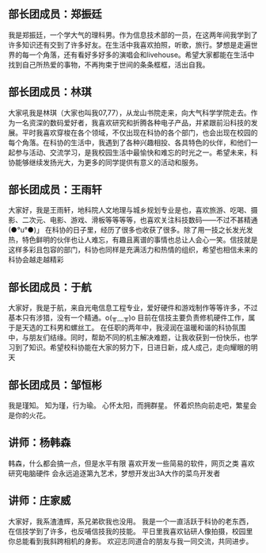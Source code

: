
## 部长团成员：郑振廷

我是郑振廷，一个学大气的理科男。作为信息技术部的一员，在这两年间我学到了许多知识还有交到了许多好友。在生活中我喜欢拍照，听歌，旅行。梦想是走遍世界的每一个角落，还有看好多好多的演唱会和livehouse。希望大家都能在生活中找到自己所热爱的事物，不再拘束于世间的条条框框，活出自我。

## 部长团成员：林琪

大家吼我是林琪（大家也叫我07,77），从龙山书院走来，向大气科学学院走去。作为一名资深的数码爱好者，我喜欢研究和折腾各种电子产品，并紧跟前沿科技的发展。平时我喜欢穿梭在各个领域，不仅出现在科协的各个部门，也会出现在校园的每个角落。在科协的生活中，我遇到了各种兴趣相投、各具特色的伙伴，和他们一起参与活动、交流学习，是我校园生活中最愉快和难忘的时光之一。希望未来，科协能够继续发扬光大，为更多的同学提供有意义的活动和服务。

## 部长团成员：王雨轩

大家好，我是王雨轩，地科院人文地理与城乡规划专业是也，喜欢旅游、吃喝、摄影、二次元、电影、游戏、滑板等等等等，也喜欢关注科技数码——不过不甚精通(●°u°●)​ 」
在科协的日子里，经历了很多也收获了很多。除了用一技之长发光发热，特色鲜明的伙伴也让人难忘，有趣且离谱的事情也总让人会心一笑。信技就是这样多彩且包容的部门，科协也同样是充满活力和热情的组织，希望也相信未来的科协会越走越精彩

## 部长团成员：于航

大家好，我是于航，来自光电信息工程专业，爱好硬件和游戏制作等等许多，不过基本只有涉猎，没有一个精通。o(╥﹏╥)o   目前在信技主要负责修机硬件工作，属于是天选的工科男和螺丝工。
在任职的两年中，我浸润在温暖和谐的科协氛围中，与朋友们结缘。同时，帮助不同的机主解决难题，让我收获到一份快乐，也学习到了知识。希望校科协能在大家的努力下，日进日新，成人成己，走向耀眼的明天

## 部长团成员：邹恒彬

我是瑾知。
知为瑾，行为瑜。
心怀太阳，而拥群星。
怀着炽热向前走吧，繁星会是你的火花。

## 讲师：杨韩森

韩森，什么都会搞一点，但是水平有限
喜欢开发一些简易的软件，网页之类
喜欢研究电脑硬件
会永远追逐第九艺术，梦想开发出3A大作的菜鸟开发者

## 讲师：庄家威

大家好，我系渣渣辉，系兄弟砍我也没用。
我是一个一直活跃于科协的老东西，在信技学到了许多，也反哺信技我的技能。
平日里我喜欢钻研人像拍摄，校园里你总能看到我斜跨相机的身影。
欢迎志同道合的朋友与我一同交流，共同进步。
